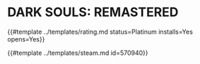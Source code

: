 # DARK SOULS: REMASTERED
<!-- script:Aliases [
    "DARK SOULS: REMASTERED"
] -->

{{#template ../templates/rating.md status=Platinum installs=Yes opens=Yes}}

{{#template ../templates/steam.md id=570940}}

